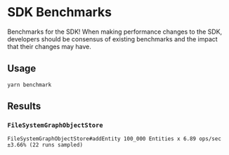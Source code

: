 # SDK Benchmarks

Benchmarks for the SDK! When making performance changes to the SDK, developers
should be consensus of existing benchmarks and the impact that their changes may
have.

## Usage

```
yarn benchmark
```

## Results

### `FileSystemGraphObjectStore`

```
FileSystemGraphObjectStore#addEntity 100_000 Entities x 6.89 ops/sec ±3.66% (22 runs sampled)
```
